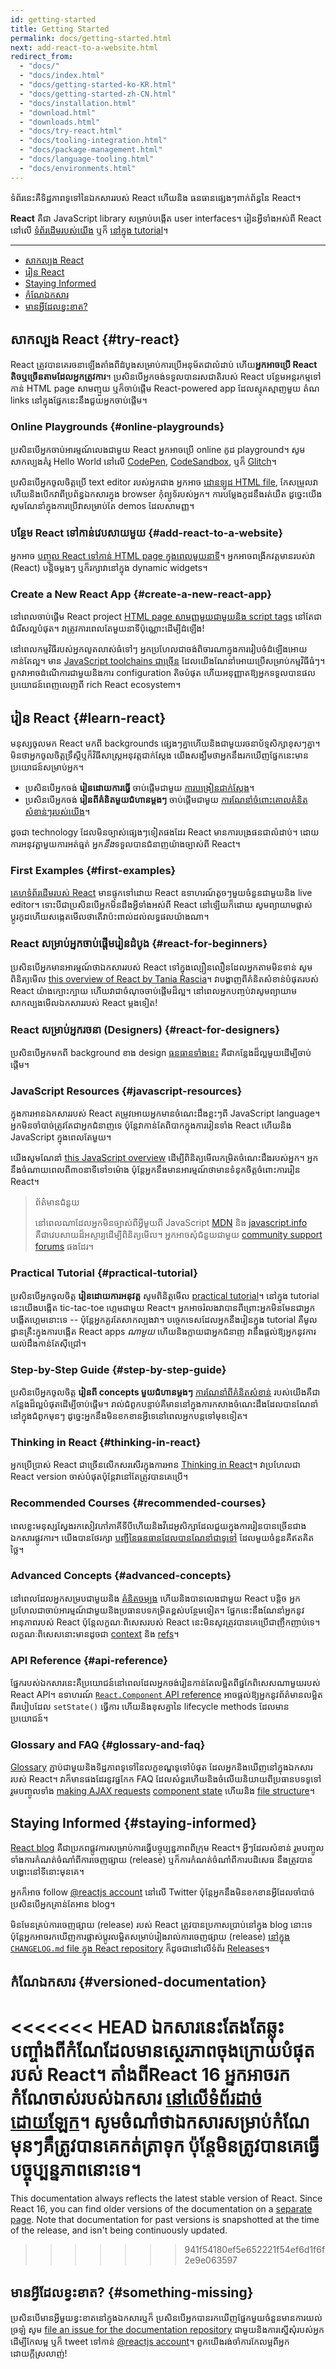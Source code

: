 ```yaml
---
id: getting-started
title: Getting Started
permalink: docs/getting-started.html
next: add-react-to-a-website.html
redirect_from:
  - "docs/"
  - "docs/index.html"
  - "docs/getting-started-ko-KR.html"
  - "docs/getting-started-zh-CN.html"
  - "docs/installation.html"
  - "download.html"
  - "downloads.html"
  - "docs/try-react.html"
  - "docs/tooling-integration.html"
  - "docs/package-management.html"
  - "docs/language-tooling.html"
  - "docs/environments.html"
---
```


ទំព័រនេះគឺទិដ្ឋភាពទូទៅនៃឯកសាររបស់ React ហើយនិង ធនធានផ្សេងៗពាក់ព័ន្ធនៃ React។

**React** គឺជា JavaScript library សម្រាប់បង្កើត user interfaces។ រៀនអ្វីទាំងអស់ពី React នៅលើ [ទំព័រដើមរបស់យើង](/) ឬក៏ [នៅក្នុង tutorial](/tutorial/tutorial.html)។

---

- [សាកល្បង React](#try-react)
- [រៀន React](#learn-react)
- [Staying Informed](#staying-informed)
- [កំណែឯកសារ](#versioned-documentation)
- [មានអ្វីដែលខ្វះខាត?](#something-missing)

## សាកល្បង React {#try-react}

React ត្រូវបានគេរចនាឡើងតាំងពីដំបូងសម្រាប់ការប្រើអនុម័តជាលំដាប់ ហើយ**អ្នកអាចប្រើ React តិចឬច្រើនតាមដែលអ្នកត្រូវការ**។ ប្រសិនបើអ្នកចង់ទទួលបានរសជាតិរបស់ React បន្ថែមអន្តរកម្មទៅកាន់ HTML page សាមញ្មួយ ឬក៏ចាប់ផ្តើម React-powered app ដែលស្មុគស្មាញមួយ តំណ links នៅក្នុងផ្នែកនេះនឹងជួយអ្នកចាប់ផ្តើម។

### Online Playgrounds {#online-playgrounds}

ប្រសិនបើអ្នកចាប់អារម្មណ៍លេងជាមួយ React អ្នកអាចប្រើ online កូដ playground។ សូមសាកល្បងគំរូ Hello World នៅលើ [CodePen](codepen://hello-world), [CodeSandbox](https://codesandbox.io/s/new), ឬក៏ [Glitch](https://glitch.com/edit/#!/remix/starter-react-template)។

ប្រសិនបើអ្នកចូលចិត្តប្រើ text editor របស់អ្នកជាង អ្នកអាច [ដោនឡូដ HTML file](https://raw.githubusercontent.com/reactjs/reactjs.org/master/static/html/single-file-example.html), កែសម្រួលវា ហើយនិងបើកវាពីប្រព័ន្ធឯកសារក្នុង browser កុំព្យូទ័របស់អ្នក។ ការបម្លែងកូដនឹងរត់យឺត 
ដូច្នេះយើងសូមណែនាំក្នុងការប្រើវាសម្រាប់តែ demos ដែលសាមញ្ញ។

### បន្ថែម React ទៅកាន់វេបសាយមួយ {#add-react-to-a-website}

អ្នកអាច [បញ្ចូល React ទៅកាន់ HTML page ក្នុងពេលមួយនាទី](/docs/add-react-to-a-website.html)។ អ្នកអាចពង្រីកវត្តមានរបស់វា (React) 
បន្តិចម្តងៗ ឬក៏រក្សាវានៅក្នុង dynamic widgets។

### Create a New React App {#create-a-new-react-app}

នៅពេលចាប់ផ្តើម React project [HTML page សាមញ្ញមួយជាមួយនិង script tags](/docs/add-react-to-a-website.html) នៅតែជាជំរើសល្អបំផុត។ 
វាត្រូវការពេលតែមួយនាទីប៉ុណ្ណោះដើម្បីដំឡើង!

នៅពេលកម្មវិធីរបស់អ្នកលូតលាស់ធំទៅៗ អ្នកប្រហែលជាចង់ពិចារណាក្នុងការរៀបចំដំឡើងអោយកាន់តែល្អ។ មាន [JavaScript toolchains ជាច្រើន](/docs/create-a-new-react-app.html) ដែលយើងណែនាំអោយប្រើសម្រាប់កម្មវិធីធំៗ។ ពួកវាអាចដំណើការជាមួយនិងការ configuration តិចបំផុត ហើយអនុញ្ញាតឱ្យអ្នកទទួលបានផលប្រយោជន៍ពេញលេញពី rich React ecosystem។

## រៀន React {#learn-react}

មនុស្សចូលមក React មកពី backgrounds ផ្សេងៗគ្នាហើយនិងជាមួយរចនាប័ទ្មសិក្សាខុសៗគ្នា។ មិនថាអ្នកចូលចិត្តទ្រឹស្តីឬក៏វិធីសាស្រ្តអនុវត្តជាក់ស្តែង យើងសង្ឃឹមថាអ្នកនឹងរកឃើញផ្នែកនេះមានប្រយោជន៍សម្រាប់អ្នក។

* ប្រសិនបើអ្នកចង់ **រៀនដោយការធ្វើ** ចាប់ផ្តើមជាមួយ [ការបង្រៀនជាក់ស្តែង](/tutorial/tutorial.html)។
* ប្រសិនបើអ្នកចង់ **រៀនពីគំនិតមួយជំហានម្តងៗ** ចាប់ផ្តើមជាមួយ [ការណែនាំចំពោះគោលគំនិតសំខាន់ៗរបស់យើង](/docs/hello-world.html)។

ដូចជា technology ដែលមិនច្បាស់ផ្សេងៗទៀតផងដែរ React មានការបង្រផនជាលំដាប់។ ដោយការអនុវត្ជាមួយការអត់ធ្មត់ អ្នក*នឹង*ទទួលបានជំនាញយ៉ាងច្បាស់ពី React។

### First Examples {#first-examples}

[គេហទំព័រដើមរបស់ React](/) មានផ្ទុកទៅដោយ React ឧទាហរណ៍តូចៗមួយចំនួនជាមួយនិង live editor។ ទេាះបីជាប្រសិនបើអ្នកមិនដឹងអ្វីទាំងអស់ពី React នៅឡើយក៏ដោយ សូមព្យាយាមផ្លាស់ប្តូរកូដហើយសង្កេតមើលថាតើវាប៉ះពាល់ដល់លទ្ធផលយ៉ាងណា។

### React សម្រាប់អ្នកចាប់ផ្តើមរៀនដំបូង {#react-for-beginners}

ប្រសិនបើអ្នកមានអារម្មណ៍ថាឯកសាររបស់ React ទៅក្នុងល្បឿនលឿនដែលអ្នកតាមមិនទាន់ សូមពិនិត្យមើល [this overview of React by Tania Rascia](https://www.taniarascia.com/getting-started-with-react/)។ វាបង្ហាញពីគំនិតសំខាន់បំផុតរបស់ React យ៉ាងក្បេាះក្បាយ ហើយវាជាចំណុចចាប់ផ្តើមដ៏ល្អ។ នៅពេលអ្នកបញ្ចប់វា​ សូមព្យាយាមសាកល្បងមើលឯកសាររបស់ React ម្តងទៀត!

### React សម្រាប់អ្នករចនា (Designers) {#react-for-designers}

ប្រសិនបើអ្នកមកពី background ខាង design [ធនធានទាំងនេះ](https://reactfordesigners.com/) គឺជាកន្លែងដ៏ល្អមួយដើម្បីចាប់ផ្តើម។

### JavaScript Resources {#javascript-resources}

ក្នុងការអានឯកសាររបស់ React តម្រូវអោយអ្នកមានចំណេះដឹងខ្លះៗពី JavaScript language។ អ្នកមិនចាំបាច់ត្រូវតែជាអ្នកជំនាញទេ ប៉ុន្តែវាកាន់តែពិបាកក្នុងការរៀនទាំង React ហើយនិង JavaScript ក្នុងពេលតែមួយ។

យើងសូមណែនាំ [this JavaScript overview](https://developer.mozilla.org/en-US/docs/Web/JavaScript/A_re-introduction_to_JavaScript) ដើម្បីពិនិត្យមើលកម្រិតចំណេះដឹងរបស់អ្នក។ អ្នកនឹងចំណាយពេលពី៣០នាទីទៅ១ម៉ោង ប៉ុន្តែអ្នកនឹងមានអារម្មណ៍ថាមានទំនុកចិត្តចំពោះការរៀន React។

>ព័ត៌មានជំនួយ
>
>នៅពេលណាដែលអ្នកមិនច្បាស់ពីអ្វីមួយពី JavaScript [MDN](https://developer.mozilla.org/en-US/docs/Web/JavaScript) និង [javascript.info](https://javascript.info/) គឺជាវេបសាយដ៏អស្ចារ្យដើម្បីពិនិត្យមើល។ អ្នកអាចសុំជំនួយជាមួយ [community support forums](/community/support.html) ផងដែរ។

### Practical Tutorial {#practical-tutorial}

ប្រសិនបើអ្នកចូលចិត្ត **រៀនដោយការអនុវត្ត** សូមពិនិត្តមើល [practical tutorial](/tutorial/tutorial.html)។ នៅក្នុង tutorial នេះយើងបង្កើត tic-tac-toe ហ្គេមជាមួយ React។ អ្នកអាចរំលងវាបានពីព្រេាះអ្នកមិនមែនជាអ្នកបង្កើតហ្គេមនេាះទេ -- ប៉ុន្តែអ្នកគួរតែសាកល្បងវា។ បច្ចេកទេសដែលអ្នកនឹងរៀនក្នុង tutorial គឺមូលដ្ឋានគ្រឺះក្នុងការបង្កើត React apps *ណាមួយ* ហើយនិងក្លាយជាអ្នកជំនាញ វានឹងផ្តល់ឱ្យអ្នកនូវការយល់ដឹងកាន់តែសុីជ្រៅ។

### Step-by-Step Guide {#step-by-step-guide}

ប្រសិនបើអ្នកចូលចិត្ត **រៀនពី concepts មួយជំហានម្តងៗ** [ការណែនាំពីគំនិតសំខាន់](/docs/hello-world.html) របស់យើងគឺជាកន្លែងដ៏ល្អបំផុតដើម្បីចាប់ផ្តើម។ រាល់ជំពូកបន្ទាប់គឺមាននៅក្នុងការកសាងចំណេះដឹងដែលបានណែនាំនៅក្នុងជំពូកមុនៗ ដូច្នេះអ្នកនឹងមិនខកខានអ្វីទេនៅពេលអ្នកបន្តទៅមុខទៀត។

### Thinking in React {#thinking-in-react}

អ្នកប្រើប្រាស់ React ជាច្រើនលើកសរសើរក្នុងការអាន [Thinking in React](/docs/thinking-in-react.html)។ វាប្រហែលជា React version ចាស់បំផុតប៉ុន្តែវានៅតែត្រូវបានគេប្រើ។

### Recommended Courses {#recommended-courses}

ពេលខ្លះមនុស្សស្វែងរកសៀវភៅភាគីទីបីហើយនិងវីដេអូសិក្សាដែលជួយក្នុងការរៀនបានច្រើនជាងឯកសារផ្លូវការ។ យើងបានថែរក្សា [បញ្ជីនៃធនធានដែលបានណែនាំជាទូទៅ](/community/courses.html) ដែលមួយចំនួនគឺឥតគិតថ្លៃ។

### Advanced Concepts {#advanced-concepts}

នៅពេលដែលអ្នកសម្របជាមួយនិង [គំនិតចម្បង](/docs/hello-world.html) ហើយនិងបានលេងជាមួយ React បន្តិច អ្នកប្រហែលជាចាប់អារម្មណ៍ជាមួយនិងប្រធានបទកម្រិតខ្ពស់បន្ថែមទៀត។ ផ្នែកនេះនឹងណែនាំអ្នកនូវអានុភាពរបស់ React ប៉ុន្តែលក្ខណៈពិសេសរបស់ React នេះមិនសូវត្រូវបានគេប្រើជាញឹកញាប់ទេ។ លក្ខណៈពិសេសនេាះមានដូចជា [context](/docs/context.html) និង [refs](/docs/refs-and-the-dom.html)។

### API Reference {#api-reference}

ផ្នែករបស់ឯកសារនេះគឺប្រយោជន៍នៅពេលដែលអ្នកចង់រៀនកាន់តែលម្អិតពីផ្នកែពិសេសណាមួយរបស់ React API។ ឧទាហរណ៍ [`React.Component` API reference](/docs/react-component.html) អាចផ្តល់ឱ្យអ្នកនូវព័ត៌មានលម្អិតពីរបៀបដែល `setState()` ធ្វើការ ហើយនិងខុសគ្នានៃ lifecycle methods ដែលមានប្រយោជន៍។

### Glossary and FAQ {#glossary-and-faq}

[Glossary](/docs/glossary.html) ភ្ជាប់ជាមួយនិងទិដ្ឋភាពទូទៅនៃលក្ខខណ្ឌទូទៅបំផុត ដែលអ្នកនិងឃើញនៅក្នុងឯកសាររបស់ React។ វាក៏មានផងដែរនូវផ្នកែក FAQ ដែលសំនួរហើយនិងចំលើយនិយាយពីប្រធានបទទូទៅ រួមបញ្ចូលទាំង [making AJAX requests](/docs/faq-ajax.html) [component state](/docs/faq-state.html) ហើយនិង [file structure](/docs/faq-structure.html)។

## Staying Informed {#staying-informed}

[React blog](/blog/) គឺជាប្រភពផ្លូវការសម្រាប់ការធ្វើបច្ចុប្បន្នភាពពីក្រុម React។ អ្វីៗដែលសំខាន់ រួមបញ្ចូលទាំងការកំណត់ចំណាំពីការចេញផ្សាយ (release) ឬក៏ការកំណត់ចំណាំពីការបដិសេធ នឹងត្រូវបានបង្ហោះនៅទីនោះមុនគេ។

អ្នកក៏អាច follow [@reactjs account](https://twitter.com/reactjs) នៅលើ Twitter ប៉ុន្តែអ្នកនឹងមិនខកខានអ្វីដែលចាំបាច់ប្រសិនបើអ្នកគ្រាន់តែអាន blog។

មិនមែនគ្រប់ការចេញផ្សាយ (release) របស់ React ត្រូវបានប្រកាសប្រាប់នៅក្នុង blog នេាះទេ ប៉ុន្តែអ្នកអាចរកឃើញការផ្លាស់ប្តូរលម្អិតសម្រាប់រៀងរាល់ការចេញផ្សាយ (release) [នៅក្នុង `CHANGELOG.md` file ក្នុង React repository](https://github.com/facebook/react/blob/master/CHANGELOG.md) ក៏ដូចជានៅលើទំព័រ [Releases](https://github.com/facebook/react/releases)។

## កំណែឯកសារ {#versioned-documentation}

<<<<<<< HEAD
ឯកសារនេះតែងតែឆ្លុះបញ្ចាំងពីកំណែដែលមានស្ថេរភាពចុងក្រោយបំផុតរបស់ React។ តាំងពី​ React 16 អ្នកអាចរកកំណែចាស់របស់ឯកសារ [នៅលើទំព័រដាច់ដោយឡែក](/versions)។ សូមចំណាំថាឯកសារសម្រាប់កំណែមុនៗគឺត្រូវបានគេកត់ត្រាទុក ប៉ុន្តែមិនត្រូវបានគេធ្វើបច្ចុប្បន្នភាពនេាះទេ។
=======
This documentation always reflects the latest stable version of React. Since React 16, you can find older versions of the documentation on a [separate page](/versions). Note that documentation for past versions is snapshotted at the time of the release, and isn't being continuously updated.
>>>>>>> 941f54180ef5e652221f54ef6d1f6f2e9e063597

## មានអ្វីដែលខ្វះខាត?  {#something-missing}

ប្រសិនបើមានអ្វីមួយខ្វះខាតនៅក្នុងឯកសារឬក៏ ប្រសិនបើអ្នកបានរកឃើញផ្នែកមួយចំនួនមានការយល់ច្រឡំ សូម [file an issue for the documentation repository](https://github.com/reactjs/reactjs.org/issues/new) ជាមួយនិងការស្នើសុំរបស់អ្នកដើម្បីកែលម្អ ឬក៏ tweet ទៅកាន់ [@reactjs account](https://twitter.com/reactjs)។ ពួកយើងរង់ចាំការកែលម្អពីអ្នកដោយក្តីស្រលាញ់!
